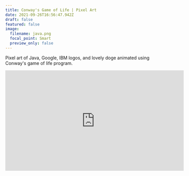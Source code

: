 ```yaml
---
title: Conway's Game of Life | Pixel Art
date: 2021-09-26T16:56:47.942Z
draft: false
featured: false
image:
  filename: java.png
  focal_point: Smart
  preview_only: false
---
```

<!--StartFragment-->

Pixel art of Java, Google, IBM logos, and lovely doge animated using Conway's game of life program.

<center><iframe width="560" height="315" src="https://www.youtube.com/embed/Gdro5uM6_o8" title="YouTube video player" frameborder="0" allow="accelerometer; autoplay; clipboard-write; encrypted-media; gyroscope; picture-in-picture" allowfullscreen></iframe></center>

<!--EndFragment-->